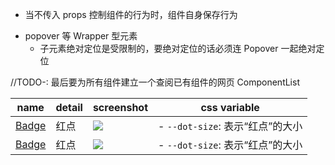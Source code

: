 - 当不传入 props 控制组件的行为时，组件自身保存行为

* popover 等 Wrapper 型元素
  - 子元素绝对定位是受限制的，要绝对定位的话必须连 Popover 一起绝对定位

//TODO-: 最后要为所有组件建立一个查阅已有组件的网页
ComponentList

| name                 | detail | screenshot                   | css variable                     |
| -------------------- | ------ | ---------------------------- | -------------------------------- |
| [Badge](./Badge.tsx) | 红点   | ![](2020-01-29-22-57-34.png) | - `--dot-size`: 表示“红点”的大小 |
| [Badge](./Badge.tsx) | 红点   | ![](2020-01-29-22-57-34.png) | - `--dot-size`: 表示“红点”的大小 |
